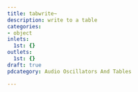 ```yaml
---
title: tabwrite~
description: write to a table
categories:
- object
inlets:
  1st: {}
outlets:
  1st: {}
draft: true
pdcategory: Audio Oscillators And Tables

---
```


